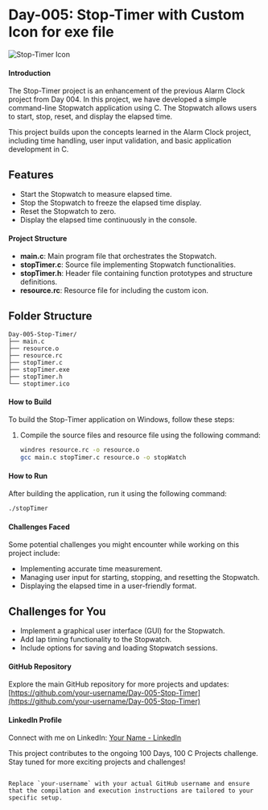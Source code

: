 # Day-005: Stop-Timer with Custom Icon for exe file
![Stop-Timer Icon](stopwatch.ico)

#### Introduction
The Stop-Timer project is an enhancement of the previous Alarm Clock project from Day 004. In this project, we have developed a simple command-line Stopwatch application using C. The Stopwatch allows users to start, stop, reset, and display the elapsed time.

This project builds upon the concepts learned in the Alarm Clock project, including time handling, user input validation, and basic application development in C.

## Features

- Start the Stopwatch to measure elapsed time.
- Stop the Stopwatch to freeze the elapsed time display.
- Reset the Stopwatch to zero.
- Display the elapsed time continuously in the console.

#### Project Structure
- **main.c**: Main program file that orchestrates the Stopwatch.
- **stopTimer.c**: Source file implementing Stopwatch functionalities.
- **stopTimer.h**: Header file containing function prototypes and structure definitions.
- **resource.rc**: Resource file for including the custom icon.

## Folder Structure

```plaintext
Day-005-Stop-Timer/
├── main.c
├── resource.o
├── resource.rc
├── stopTimer.c
├── stopTimer.exe
├── stopTimer.h
└── stoptimer.ico
```

#### How to Build
To build the Stop-Timer application on Windows, follow these steps:
1. Compile the source files and resource file using the following command:
   ```bash
   windres resource.rc -o resource.o
   gcc main.c stopTimer.c resource.o -o stopWatch
   ```

#### How to Run
After building the application, run it using the following command:
```bash
./stopTimer
```

#### Challenges Faced
Some potential challenges you might encounter while working on this project include:
- Implementing accurate time measurement.
- Managing user input for starting, stopping, and resetting the Stopwatch.
- Displaying the elapsed time in a user-friendly format.

## Challenges for You

- Implement a graphical user interface (GUI) for the Stopwatch.
- Add lap timing functionality to the Stopwatch.
- Include options for saving and loading Stopwatch sessions.

#### GitHub Repository
Explore the main GitHub repository for more projects and updates:
[https://github.com/your-username/Day-005-Stop-Timer](https://github.com/your-username/Day-005-Stop-Timer)

#### LinkedIn Profile
Connect with me on LinkedIn:
[Your Name - LinkedIn](https://www.linkedin.com/in/your-linkedin-profile/)

This project contributes to the ongoing 100 Days, 100 C Projects challenge. Stay tuned for more exciting projects and challenges!
```

Replace `your-username` with your actual GitHub username and ensure that the compilation and execution instructions are tailored to your specific setup.
